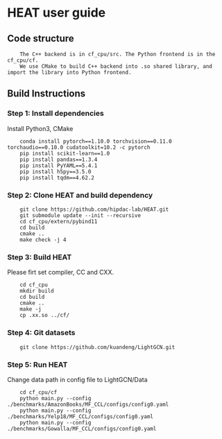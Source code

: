 # HEAT user guide

## Code structure
```
    The C++ backend is in cf_cpu/src. The Python frontend is in the cf_cpu/cf.
    We use CMake to build C++ backend into .so shared library, and import the library into Python frontend. 
```

## Build Instructions

### Step 1: Install dependencies
Install Python3, CMake
```
    conda install pytorch==1.10.0 torchvision==0.11.0 torchaudio==0.10.0 cudatoolkit=10.2 -c pytorch
    pip install scikit-learn==1.0
    pip install pandas==1.3.4
    pip install PyYAML==5.4.1
    pip install h5py==3.5.0
    pip install tqdm==4.62.2
```

### Step 2: Clone HEAT and build dependency
```
    git clone https://github.com/hipdac-lab/HEAT.git
    git submodule update --init --recursive
    cd cf_cpu/extern/pybind11
    cd build
    cmake ..
    make check -j 4
```

### Step 3: Build HEAT
Please firt set compiler, CC and CXX. 
```
    cd cf_cpu
    mkdir build
    cd build
    cmake ..
    make -j
    cp .xx.so ../cf/
```

### Step 4: Git datasets
```
    git clone https://github.com/kuandeng/LightGCN.git
```

### Step 5: Run HEAT
Change data path in config file to LightGCN/Data
```
    cd cf_cpu/cf
    python main.py --config ./benchmarks/AmazonBooks/MF_CCL/configs/config0.yaml
    python main.py --config ./benchmarks/Yelp18/MF_CCL/configs/config0.yaml
    python main.py --config ./benchmarks/Gowalla/MF_CCL/configs/config0.yaml
```
